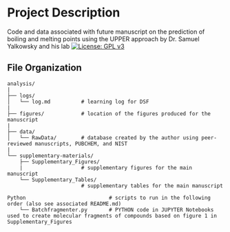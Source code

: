 # Project Description
Code and data associated with future manuscript on the prediction of boiling and melting points using the UPPER approach by Dr. Samuel Yalkowsky and his lab
[![License: GPL v3](https://img.shields.io/badge/License-GPLv3-blue.svg)](https://www.gnu.org/licenses/gpl-3.0)

## File Organization

    analysis/
    |
    ├── logs/
    │   └── log.md          # learning log for DSF
    |
    ├── figures/            # location of the figures produced for the manuscript
    |
    ├── data/
    │   └── RawData/        # database created by the author using peer-reviewed manuscripts, PUBCHEM, and NIST
    |   
    └── supplementary-materials/
        ├── Supplementary_Figures/     
        |                   # supplementary figures for the main manuscript
        └── Supplementary_Tables/      
                            # supplementary tables for the main manuscript 
    
    Python                           # scripts to run in the following order (also see associated README.md)
        └── Batchfragmenter.py       # PYTHON code in JUPYTER Notebooks used to create molecular fragments of compounds based on figure 1 in Supplementary_Figures


